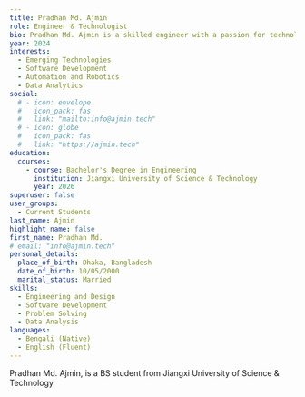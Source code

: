```yaml
---
title: Pradhan Md. Ajmin
role: Engineer & Technologist
bio: Pradhan Md. Ajmin is a skilled engineer with a passion for technology and innovation. Born and raised in Dhaka, Bangladesh, he is dedicated to solving complex challenges and creating impactful solutions in the field of engineering and technology.
year: 2024
interests:
  - Emerging Technologies
  - Software Development
  - Automation and Robotics
  - Data Analytics
social:
  # - icon: envelope
  #   icon_pack: fas
  #   link: "mailto:info@ajmin.tech"
  # - icon: globe
  #   icon_pack: fas
  #   link: "https://ajmin.tech"
education:
  courses:
    - course: Bachelor's Degree in Engineering
      institution: Jiangxi University of Science & Technology
      year: 2026
superuser: false
user_groups:
  - Current Students
last_name: Ajmin
highlight_name: false
first_name: Pradhan Md.
# email: "info@ajmin.tech"
personal_details:
  place_of_birth: Dhaka, Bangladesh
  date_of_birth: 10/05/2000
  marital_status: Married
skills:
  - Engineering and Design
  - Software Development
  - Problem Solving
  - Data Analysis
languages:
  - Bengali (Native)
  - English (Fluent)
---
```


Pradhan Md. Ajmin, is a BS student from Jiangxi University of Science & Technology
